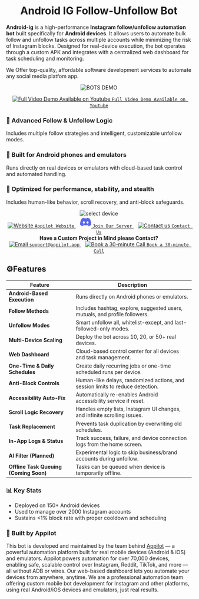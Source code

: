 <h1 align="center">Android IG Follow-Unfollow Bot</h1>

**Android-ig** is a high-performance **Instagram follow/unfollow automation bot** built specifically for **Android devices**. It allows users to automate bulk follow and unfollow tasks across multiple accounts while minimizing the risk of Instagram blocks. Designed for real-device execution, the bot operates through a custom APK and integrates with a centralized web dashboard for task scheduling and monitoring.

We Offer top-quality, affordable software development services to automate any social media platfom app.


<p align="center">
  <img src="https://github.com/user-attachments/assets/480b9ec7-05ac-4ea8-b3f7-6005335fbc36"
       alt="BOTS DEMO"
       width="250px" />
  </p>
  
<div align="center">
  <a href="https://youtu.be/csCvtgMORN8?si=_bu5rPxWCobUaCmH">
  <img
    alt="Full Video Demo Available on Youtube"
    width="25px"
    src="https://github.com/user-attachments/assets/c685ef52-2bdd-464c-bd60-cc6e34e8e867"
  />
  <code>Full Video Demo Available on Youtube</code>
</a>
</div>

### 🔁 Advanced Follow & Unfollow Logic
Includes multiple follow strategies and intelligent, customizable unfollow modes.

### 📱 Built for Android phones and emulators
Runs directly on real devices or emulators with cloud-based task control and automated handling.

### 🧠 Optimized for performance, stability, and stealth
Includes human-like behavior, scroll recovery, and anti-block safeguards.

<div align="center">
  <img
    src="https://github.com/user-attachments/assets/d200549d-7613-446f-a43b-19a4117ca360"
    alt="select device"
    width="600px"
  />
</div>


<div align="center">
  <a href="https://appilot.app/">
    <img
      alt="Website"
      width="25px"
      src="https://github.com/user-attachments/assets/8e5f3af3-b098-4c1d-980d-df9aebc680d0"
    />
    <code>Appilot Website</code>
  </a>
  &nbsp;&nbsp;
  <a href="https://discord.gg/3CZ5muJdF2">
    <img
      alt="Join Our Server"
      width="30px"
      src="https://github.com/Zeeshanahmad4/RealEstateMate-WhatsApp-Group-Management-Bot/blob/main/discord-icon-svgrepo-com.svg"
    />
    <code>Join Our Server</code>
  </a>
  &nbsp;&nbsp;
  <a href="https://t.me/appilotdev">
    <img
      alt="Contact us"
      width="30px"
      src="https://edent.github.io/SuperTinyIcons/images/svg/telegram.svg"
    />
    <code>Contact Us</code>
  </a>
</div>

<div align="center">
<strong> Have a Custom Project in Mind please Contact?</strong>

<div align="center">
  <a href="mailto:support@appilot.app">
  <img
    alt="Email"
    width="30px"
    src="https://github.com/user-attachments/assets/91c8d428-32b7-4be0-91fa-2e42c902b5b8"
  />
  <code>support@appilot.app</code>
</a>
  &nbsp;&nbsp;
  <a href="https://cal.com/app-pilot-m8i8oo/30min">
  <img
    alt="Book a 30-minute Call"
    width="30px"
    src="https://github.com/user-attachments/assets/cd3e5c7b-3e4e-4bb3-b242-bcc20ee78f13"
  />
  <code>Book a 30-minute Call</code>
</a>
<span>

<div align="left">

## ⚙️Features

| Feature                           | Description                                                                 |
|-----------------------------------|-----------------------------------------------------------------------------|
| **Android-Based Execution**       | Runs directly on Android phones or emulators.                               |
| **Follow Methods**                | Includes hashtag, explore, suggested users, mutuals, and profile followers. |
| **Unfollow Modes**                | Smart unfollow all, whitelist-except, and last-followed-only modes.         |
| **Multi-Device Scaling**          | Deploy the bot across 10, 20, or 50+ real devices.                          |
| **Web Dashboard**                 | Cloud-based control center for all devices and task management.             |
| **One-Time & Daily Schedules**    | Create daily recurring jobs or one-time scheduled runs per device.          |
| **Anti-Block Controls**           | Human-like delays, randomized actions, and session limits to reduce detection. |
| **Accessibility Auto-Fix**        | Automatically re-enables Android accessibility service if reset.            |
| **Scroll Logic Recovery**         | Handles empty lists, Instagram UI changes, and infinite scrolling issues.   |
| **Task Replacement**              | Prevents task duplication by overwriting old schedules.                     |
| **In-App Logs & Status**          | Track success, failure, and device connection logs from the home screen.    |
| **AI Filter (Planned)**           | Experimental logic to skip business/brand accounts during unfollow.         |
| **Offline Task Queuing (Coming Soon)** | Tasks can be queued when device is temporarily offline.                 |

</div>

<div align="left">

### 📊 Key Stats
- Deployed on 150+ Android devices
- Used to manage over 2000 Instagram accounts
- Sustains <1% block rate with proper cooldown and scheduling


### 🧠 Built by Appilot
This bot is developed and maintained by the team behind [Appilot](https://www.appilot.com) — a powerful automation platform built for real mobile devices (Android & iOS) and emulators.
Appilot powers automation for over 70,000 devices, enabling safe, scalable control over Instagram, Reddit, TikTok, and more — all without ADB or wires. Our web-based dashboard lets you automate your devices from anywhere, anytime.
We are a professional automation team offering custom mobile bot development for Instagram and other platforms, using real Android/iOS devices and emulators, just real results.

